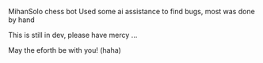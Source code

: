 MihanSolo chess bot
Used some ai assistance to find bugs, most was done by hand

This is still in dev, please have mercy ...


May the eforth be with you! (haha)
